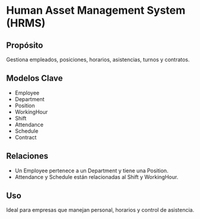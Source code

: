 # Human Asset Management System (HRMS)

## Propósito
Gestiona empleados, posiciones, horarios, asistencias, turnos y contratos.

## Modelos Clave
- Employee
- Department
- Position
- WorkingHour
- Shift
- Attendance
- Schedule
- Contract

## Relaciones
- Un Employee pertenece a un Department y tiene una Position.
- Attendance y Schedule están relacionadas al Shift y WorkingHour.

## Uso
Ideal para empresas que manejan personal, horarios y control de asistencia.
